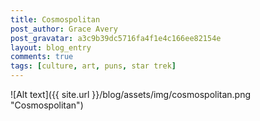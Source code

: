 ```yaml
---
title: Cosmospolitan
post_author: Grace Avery
post_gravatar: a3c9b39dc5716fa4f1e4c166ee82154e
layout: blog_entry
comments: true
tags: [culture, art, puns, star trek]
---
```


![Alt text]({{ site.url }}/blog/assets/img/cosmospolitan.png "Cosmospolitan")

